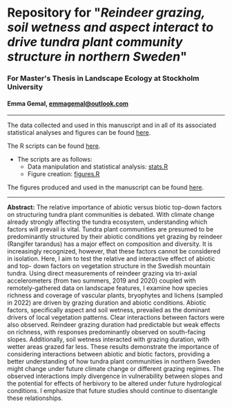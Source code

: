 # Repository for "*Reindeer grazing, soil wetness and aspect interact to drive tundra plant community structure in northern Sweden*"
### For Master's Thesis in Landscape Ecology at Stockholm University
#### Emma Gemal, emmagemal@outlook.com

****

The data collected and used in this manuscript and in all of its associated statistical analyses and figures can be found [here](https://github.com/emmagemal/ReindeerGrazing/tree/main/Data).

The R scripts can be found [here](https://github.com/emmagemal/ReindeerGrazing/tree/main/Scripts).
- The scripts are as follows: 
  - Data manipulation and statistical analysis: [stats.R](https://github.com/emmagemal/ReindeerGrazing/blob/main/Scripts/stats.R)
   - Figure creation: [figures.R](https://github.com/emmagemal/ReindeerGrazing/blob/main/Scripts/figures.R)

The figures produced and used in the manuscript can be found [here](https://github.com/emmagemal/ReindeerGrazing/tree/main/Figures).

****
**Abstract:** The relative importance of abiotic versus biotic top-down factors on structuring tundra plant communities is debated. With climate change already strongly affecting the tundra ecosystem, understanding which factors will prevail is vital. Tundra plant communities are presumed to be predominantly structured by their abiotic conditions yet grazing by reindeer (Rangifer tarandus) has a major effect on composition and diversity. It is increasingly recognized, however, that these factors cannot be considered in isolation. Here, I aim to test the relative and interactive effect of abiotic and top- down factors on vegetation structure in the Swedish mountain tundra. Using direct measurements of reindeer grazing via tri-axial accelerometers (from two summers, 2019 and 2020) coupled with remotely-gathered data on landscape features, I examine how species richness and coverage of vascular plants, bryophytes and lichens (sampled in 2022) are driven by grazing duration and abiotic conditions. Abiotic factors, specifically aspect and soil wetness, prevailed as the dominant drivers of local vegetation patterns. Clear interactions between factors were also observed. Reindeer grazing duration had predictable but weak effects on richness, with responses predominantly observed on south-facing slopes. Additionally, soil wetness interacted with grazing duration, with wetter areas grazed far less. These results demonstrate the importance of considering interactions between abiotic and biotic factors, providing a better understanding of how tundra plant communities in northern Sweden might change under future climate change or different grazing regimes. The observed interactions imply divergence in vulnerability between slopes and the potential for effects of herbivory to be altered under future hydrological conditions. I emphasize that future studies should continue to disentangle these relationships.
  
